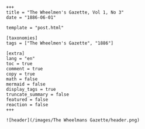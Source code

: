 
    +++
    title = "The Wheelmen's Gazette, Vol 1, No 3"
    date = "1886-06-01"

    template = "post.html"

    [taxonomies]
    tags = ["The Wheelmen's Gazette", "1886"]

    [extra]
    lang = "en"
    toc = true
    comment = true
    copy = true
    math = false
    mermaid = false
    display_tags = true
    truncate_summary = false
    featured = false
    reaction = false
    +++

    ![header](/images/The Wheelmans Gazette/header.png)

    